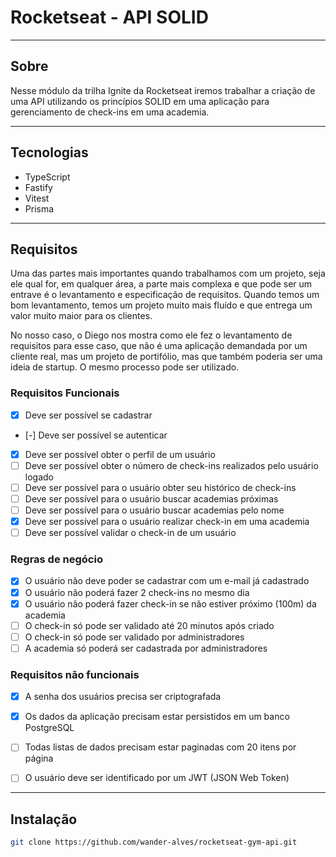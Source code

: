 # Rocketseat - API SOLID

---

## Sobre
Nesse módulo da trilha Ignite da Rocketseat iremos trabalhar a criação de uma API utilizando os princípios SOLID em uma aplicação para gerenciamento de check-ins em uma academia.


---


## Tecnologias

- TypeScript
- Fastify
- Vitest
- Prisma

---

## Requisitos
Uma das partes mais importantes quando trabalhamos com um projeto, seja ele qual for, em qualquer área, a parte mais complexa e que pode ser um entrave é o levantamento e especificação de requisitos. Quando temos um bom levantamento, temos um projeto muito mais fluído e que entrega um valor muito maior para os clientes.

No nosso caso, o Diego nos mostra como ele fez o levantamento de requisitos para esse caso, que não é uma aplicação demandada por um cliente real, mas um projeto de portifólio, mas que também poderia ser uma ideia de startup. O mesmo processo pode ser utilizado.


### Requisitos Funcionais

- [x]  Deve ser possível se cadastrar
- [-]  Deve ser possível se autenticar
- [x]  Deve ser possível obter o perfil de um usuário
- [ ]  Deve ser possível obter o número de check-ins realizados pelo usuário logado
- [ ]  Deve ser possível para o usuário obter seu histórico de check-ins
- [ ]  Deve ser possível para o usuário buscar academias próximas
- [ ]  Deve ser possível para o usuário buscar academias pelo nome
- [x]  Deve ser possível para o usuário realizar check-in em uma academia
- [ ]  Deve ser possível validar o check-in de um usuário

### Regras de negócio

- [x]  O usuário não deve poder se cadastrar com um e-mail já cadastrado
- [x]  O usuário não poderá fazer 2 check-ins no mesmo dia
- [x]  O usuário não poderá fazer check-in se não estiver próximo (100m) da academia
- [ ]  O check-in só pode ser validado até 20 minutos após criado
- [ ]  O check-in só pode ser validado por administradores
- [ ]  A academia só poderá ser cadastrada por administradores

### Requisitos não funcionais

- [x]  A senha dos usuários precisa ser criptografada
- [x]  Os dados da aplicação precisam estar persistidos em um banco PostgreSQL
- [ ]  Todas listas de dados precisam estar paginadas com 20 itens por página
- [ ]  O usuário deve ser identificado por um JWT (JSON Web Token)


---

## Instalação

```bash
git clone https://github.com/wander-alves/rocketseat-gym-api.git


```